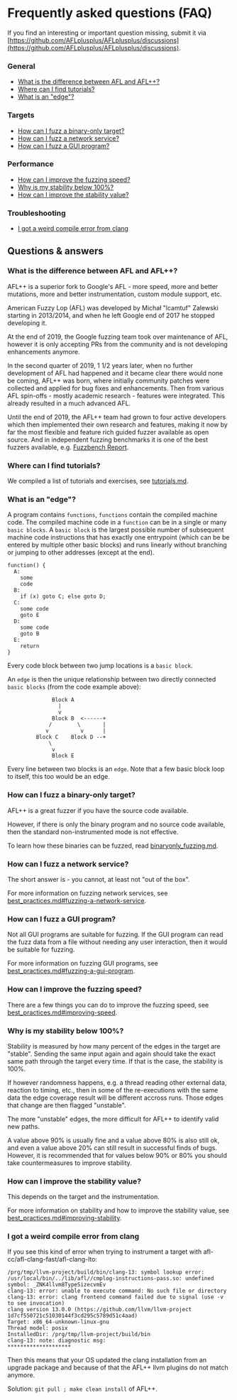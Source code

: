 # Frequently asked questions (FAQ)

If you find an interesting or important question missing, submit it via
[https://github.com/AFLplusplus/AFLplusplus/discussions](https://github.com/AFLplusplus/AFLplusplus/discussions).

### General

  * [What is the difference between AFL and AFL++?](#what-is-the-difference-between-afl-and-afl)
  * [Where can I find tutorials?](#where-can-i-find-tutorials)
  * [What is an "edge"?](#what-is-an-edge)

### Targets

  * [How can I fuzz a binary-only target?](#how-can-i-fuzz-a-binary-only-target)
  * [How can I fuzz a network service?](#how-can-i-fuzz-a-network-service)
  * [How can I fuzz a GUI program?](#how-can-i-fuzz-a-gui-program)

### Performance

  * [How can I improve the fuzzing speed?](#how-can-i-improve-the-fuzzing-speed)
  * [Why is my stability below 100%?](#why-is-my-stability-below-100)
  * [How can I improve the stability value?](#how-can-i-improve-the-stability-value)

### Troubleshooting

  * [I got a weird compile error from clang](#i-got-a-weird-compile-error-from-clang)

## Questions & answers

### What is the difference between AFL and AFL++?

AFL++ is a superior fork to Google's AFL - more speed, more and better mutations, more and better instrumentation, custom module support, etc.

American Fuzzy Lop (AFL) was developed by Michał "lcamtuf" Zalewski starting in 2013/2014, and when he left Google end of 2017 he stopped developing it.

At the end of 2019, the Google fuzzing team took over maintenance of AFL, however it is only accepting PRs from the community and is not developing enhancements anymore.

In the second quarter of 2019, 1 1/2 years later, when no further development of AFL had happened and it became clear there would none be coming, AFL++ was born, where initially community patches were collected and applied for bug fixes and enhancements.
Then from various AFL spin-offs - mostly academic research - features were integrated.
This already resulted in a much advanced AFL.

Until the end of 2019, the AFL++ team had grown to four active developers which then implemented their own research and features, making it now by far the most flexible and feature rich guided fuzzer available as open source.
And in independent fuzzing benchmarks it is one of the best fuzzers available, e.g. [Fuzzbench Report](https://www.fuzzbench.com/reports/2020-08-03/index.html).

### Where can I find tutorials?

We compiled a list of tutorials and exercises, see [tutorials.md](tutorials.md).

### What is an "edge"?

A program contains `functions`, `functions` contain the compiled machine code.
The compiled machine code in a `function` can be in a single or many `basic blocks`.
A `basic block` is the largest possible number of subsequent machine code instructions that has exactly one entrypoint (which can be be entered by multiple other basic blocks) and runs linearly without branching or jumping to other addresses (except at the end).

```
function() {
  A:
    some
    code
  B:
    if (x) goto C; else goto D;
  C:
    some code
    goto E
  D:
    some code
    goto B
  E:
    return
}
```

Every code block between two jump locations is a `basic block`.

An `edge` is then the unique relationship between two directly connected `basic blocks` (from the code example above):

```
              Block A
                |
                v
              Block B  <------+
             /        \       |
            v          v      |
         Block C    Block D --+
             \
              v
              Block E
```

Every line between two blocks is an `edge`.
Note that a few basic block loop to itself, this too would be an edge.

### How can I fuzz a binary-only target?

AFL++ is a great fuzzer if you have the source code available.

However, if there is only the binary program and no source code available, then the standard non-instrumented mode is not effective.

To learn how these binaries can be fuzzed, read [binaryonly_fuzzing.md](binaryonly_fuzzing.md).

### How can I fuzz a network service?

The short answer is - you cannot, at least not "out of the box".

For more information on fuzzing network services, see [best_practices.md#fuzzing-a-network-service](best_practices.md#fuzzing-a-network-service).

### How can I fuzz a GUI program?

Not all GUI programs are suitable for fuzzing. If the GUI program can read the fuzz data from a file without needing any user interaction, then it would be suitable for fuzzing.

For more information on fuzzing GUI programs, see [best_practices.md#fuzzing-a-gui-program](best_practices.md#fuzzing-a-gui-program).

### How can I improve the fuzzing speed?

There are a few things you can do to improve the fuzzing speed, see [best_practices.md#improving-speed](best_practices.md#improving-speed).

### Why is my stability below 100%?

Stability is measured by how many percent of the edges in the target are "stable".
Sending the same input again and again should take the exact same path through the target every time.
If that is the case, the stability is 100%.

If however randomness happens, e.g. a thread reading other external data, reaction to timing, etc., then in some of the re-executions with the same data the edge coverage result will be different accross runs.
Those edges that change are then flagged "unstable".

The more "unstable" edges, the more difficult for AFL++ to identify valid new paths.

A value above 90% is usually fine and a value above 80% is also still ok, and even a value above 20% can still result in successful finds of bugs.
However, it is recommended that for values below 90% or 80% you should take countermeasures to improve stability.

### How can I improve the stability value?

This depends on the target and the instrumentation.

For more information on stability and how to improve the stability value, see [best_practices.md#improving-stability](best_practices.md#improving-stability).

### I got a weird compile error from clang

If you see this kind of error when trying to instrument a target with afl-cc/afl-clang-fast/afl-clang-lto:

```
/prg/tmp/llvm-project/build/bin/clang-13: symbol lookup error: /usr/local/bin/../lib/afl//cmplog-instructions-pass.so: undefined symbol: _ZNK4llvm8TypeSizecvmEv
clang-13: error: unable to execute command: No such file or directory
clang-13: error: clang frontend command failed due to signal (use -v to see invocation)
clang version 13.0.0 (https://github.com/llvm/llvm-project 1d7cf550721c51030144f3cd295c5789d51c4aad)
Target: x86_64-unknown-linux-gnu
Thread model: posix
InstalledDir: /prg/tmp/llvm-project/build/bin
clang-13: note: diagnostic msg: 
********************
```

Then this means that your OS updated the clang installation from an upgrade package and because of that the AFL++ llvm plugins do not match anymore.

Solution: `git pull ; make clean install` of AFL++.
